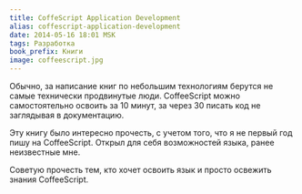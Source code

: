 ```yaml
---
title: CoffeScript Application Development
alias: coffescript-application-development
date: 2014-05-16 18:01 MSK
tags: Разработка
book_prefix: Книги
image: coffeescript.jpg
---
```


Обычно, за написание книг по небольшим технологиям берутся не самые технически продвинутые люди. CoffeeScript можно самостоятельно освоить за 10 минут, за через 30 писать код не заглядывая в документацию.

Эту книгу было интересно прочесть, с учетом того, что я не первый год пишу на CoffeeScript. Открыл для себя возможностей языка, ранее неизвестные мне.

Советую прочесть тем, кто хочет освоить язык и просто освежить знания CoffeeScript.

